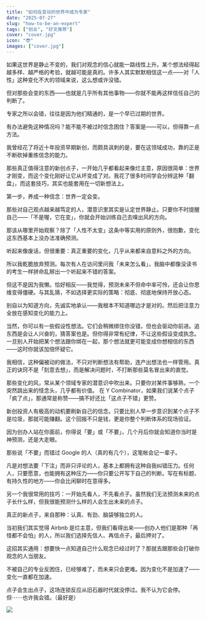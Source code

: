 ```yaml
---
title: "如何在变动的世界中成为专家"
date: "2025-07-27"
slug: "how-to-be-an-expert"
tags: ["创业", "好文推荐"]
cover: "cover.jpg"
icon: "😎"
images: ["cover.jpg"]
---
```

如果这世界是静止不变的，我们对观念的信心就能一路线性上升。某个想法经得起越多样、越严格的考验，就越可能是真的。许多人其实默默相信这一点——对「人性」这种变化不大的领域来说，这么想或许没错。



但对那些会变的东西——也就是几乎所有其他事物——你就不能再这样信任自己的判断了。



专家之所以会错，往往是因为他们精通的，是一个早已过期的世界。



有办法避免这种情况吗？能不能不被过时信念困住？答案是——可以，但得靠一点方法。



我曾经花了将近十年投资早期新创，而颇具讽刺的是，要在这领域成功，靠的正是不断砍掉重练信念的能力。



那些真正值得注意的新创点子，一开始几乎都看起来像烂主意，原因很简单：世界才刚变，而这个变化刚好让它从坏变成了对。我花了很多时间学会分辨这种「翻盘」，而这套技巧，其实也能套用在一切新想法上。



第一步，养成一种信念：世界一定会变。



那些对自己观点越来越笃定的人，潜意识里其实是认定世界静止。只要你不时提醒自己——「不是喔，它在变」，你就会开始训练自己去嗅出风的方向。



那该从哪里开始观察？除了「人性不太变」这条中等实用的原则外，很抱歉，变化这东西基本上没办法准确预测。



听起来像废话，但很重要：真正重要的变化，几乎从来都来自意料之外的方向。



所以我乾脆放弃预测。每次有人在访问里问我「未来怎么看」，我脑中都像没读书的考生一样拼命乱掰出一个听起来不错的答案。



但这不是因为我懒。恰好相反——我觉得，预测未来不但命中率可怜，还会让你思维变得僵硬。与其乱猜，不如选择更实际的策略：彻底、彻底地保持开放心态。



别自以为知道方向，先诚实地承认——我根本不知道哪边才是对的。然后把注意力全放在感知变化的能力上。



当然，你可以有一些假设性想法。它们会稍微绑住你没错，但也会驱动你前进。追东西是会让人兴奋的，猜答案也是。但你得非常有纪律，不让这些假设变成执念。
一旦别人开始把某个想法跟你绑在一起，那个想法就更可能变成你想相信的东西——这时你就该加倍怀疑它。



我相信，这种偏被动的做法，不只对判断想法有帮助，连产出想法也一样管用。真正的诀窍不是「刻意去想」，而是解决问题时，不打断那些莫名冒出来的直觉。



那些变化的风，常从某个领域专家的潜意识中吹出来。只要你对某件事够熟，一个突然跳出来的怪念头，几乎都有价值。
在 Y Combinator，如果我们说某个点子「疯了点」，那通常是称赞——搞不好还比「这点子不错」更赞。



新创投资人有极高的动机要刷新自己的信念。只要比别人早一步意识到某个点子不是垃圾，那就可能赚翻。这个回报不只是钱，更是你整个判断体系的现场验证。



因为创办人站在你面前，你得说「要」或「不要」，几个月后你就会知道你当时是神预测，还是大走眼。



那些说「不要」而错过 Google 的人（真的有几个），这笔帐会记一辈子。



凡是对想法要「下注」而非只评论的人，基本上都拥有这种自我纠错压力。任何人，只要愿意，也能拥有这种压力——你只要公开写下自己的判断。写在有标题、有持久性的地方——你会比闲聊时在意得多。



另一个我很常用的技巧：一开始先看人，不先看点子。虽然我们无法预测未来的点子长什么样，但我很能预测什么样的人会生出未来的点子。



真正的新点子，来自那种：认真、有劲、脑袋够独立的人。



当初我们其实觉得 Airbnb 是烂主意，但我们看得出来——创办人他们是那种「再怪都不会怕」的人，所以我们选择先信人、再信点子，最后押对了。



这招其实通用：想要快一点知道自己什么观念已经过时了？那就去跟那些会打破你观念的人当朋友。



不被自己的专业反困住，已经够难了，而未来只会更难。因为变化不是加速了——变化一直都在加速。



点子会生出点子，这场连锁反应从旧石器时代就没停过。我不认为它会停。
但⋯⋯也许我会错。（最好是）




![](https://prod-files-secure.s3.us-west-2.amazonaws.com/112d0858-5090-4d34-a606-b75eb8d65fd2/46476355-9cf3-4e99-9b7a-3531bc426380/1000202064.png?X-Amz-Algorithm=AWS4-HMAC-SHA256&X-Amz-Content-Sha256=UNSIGNED-PAYLOAD&X-Amz-Credential=ASIAZI2LB466XKVYUJ6N%2F20250903%2Fus-west-2%2Fs3%2Faws4_request&X-Amz-Date=20250903T165058Z&X-Amz-Expires=3600&X-Amz-Security-Token=IQoJb3JpZ2luX2VjEOD%2F%2F%2F%2F%2F%2F%2F%2F%2F%2FwEaCXVzLXdlc3QtMiJGMEQCIFstx9BtEmmio6u9dSMUTgg%2B9SQf6ACJHhLONmT%2FdgetAiBElNR0nmcG7SowfDscXdSuSMTn10hksU%2Bo4GLdddIoSCr%2FAwhIEAAaDDYzNzQyMzE4MzgwNSIMdR4x1j3y3tamOrLMKtwDDWX8N5cSFbpVQgRV99iCcCru2%2BuCJTMrFBK79EPdqne6wXdyfKd5%2FlvEFRTiw41hjjE%2BJm0wFlG7RrRNNqIKMWplSuHsfUBCJv6qAZl8sA9jA3DgnAVXgxxjbdKXDLyCsHzOehCDrhpFtehdF2xNiKlsQ8DDLC%2Bi9kJEamGeOMfuk8Tupwxvf3Kb84vzwo4HP0K1lBWqLdN6sb5XxD51ce1EEvllNzty1BLKNd%2FcMF3dkhEHMs3EGh5YvkCty2LWLCPiraSm6BEPvLwXENPJPRF8Tf7jL0V6yE3bRriaDjwgIFT0tlpEL9lK34ogsoo%2FiNc20%2FktEh2Bv17H0jCNn8vG%2B3khecb%2FqtYXoG%2B8Mg2YxwoiMiuk%2BlYQ8AI5mHt6FLPMMC5WQViZenk6ioR6qfXE4EiMz2ZD9xFlwNAS1lgx7dnmh%2FpHvQivmzPqEwB3QUK2WuWBLeHbNbdjUO%2ByNLZbJpg9udavdjxbeYqSZqy3gJnJLqJnOHaOEciHFdqHIcAoKT%2Fracu6FhJkbDAWfOklH7hfMdRvXKaHFZXU4W4yDCPsy8DLqCs9X1P2pv5Nv91ZDlyYz8FBc1oMLqZlmcZA1OcuxKbDmkixpaOQcwgrtCnhYrWFTcnNYb8w3bnhxQY6pgH9suTYqQk6BoTC2Bjxl0myITfY1ZR96TG1mshDGOZ0vpmiiPUeayXjdmwL3enyUWpLpsvVQDTtXVBt170fCk0G%2F2uTbU1kww1Sx6GJ%2FslKZXWwGtaGfMbTHGmEYBlRCyWAMTUaLIyQj104X6P872y%2B6gVzkwj%2FkcigQPCaMja9tOAm16n6eeejLcfk40C3JAhsCzfWaBs2hSAEJCX9Mm2vXBg0IueJ&X-Amz-Signature=56ce7044ff80388a1f3e18b26e9a38bdd300848a978d2022d4c817c0d99164de&X-Amz-SignedHeaders=host&x-amz-checksum-mode=ENABLED&x-id=GetObject)

